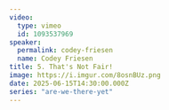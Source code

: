 ```yaml
---
video:
  type: vimeo
  id: 1093537969
speaker:
  permalink: codey-friesen
  name: Codey Friesen
title: 5. That's Not Fair!
image: https://i.imgur.com/8osnBUz.png
date: 2025-06-15T14:30:00.000Z
series: "are-we-there-yet"
---
```

